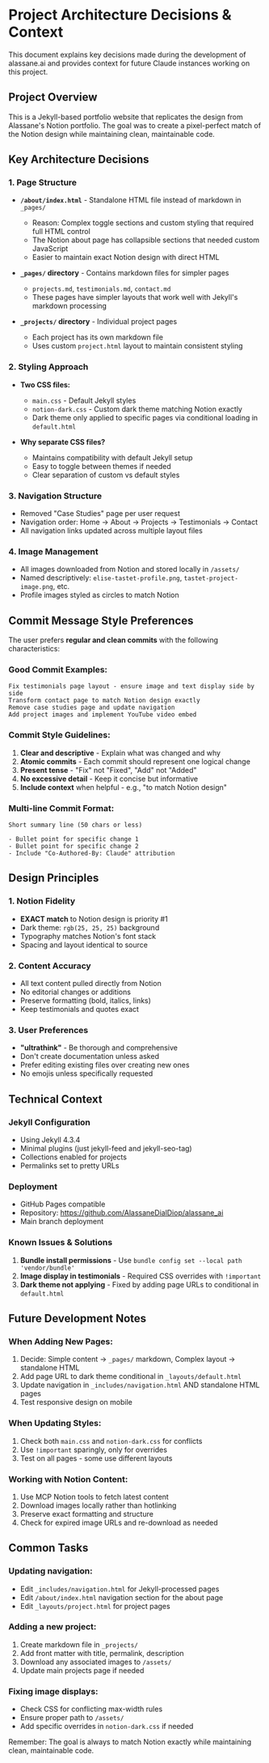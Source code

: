 # Project Architecture Decisions & Context

This document explains key decisions made during the development of alassane.ai and provides context for future Claude instances working on this project.

## Project Overview
This is a Jekyll-based portfolio website that replicates the design from Alassane's Notion portfolio. The goal was to create a pixel-perfect match of the Notion design while maintaining clean, maintainable code.

## Key Architecture Decisions

### 1. Page Structure
- **`/about/index.html`** - Standalone HTML file instead of markdown in `_pages/`
  - Reason: Complex toggle sections and custom styling that required full HTML control
  - The Notion about page has collapsible sections that needed custom JavaScript
  - Easier to maintain exact Notion design with direct HTML

- **`_pages/` directory** - Contains markdown files for simpler pages
  - `projects.md`, `testimonials.md`, `contact.md`
  - These pages have simpler layouts that work well with Jekyll's markdown processing

- **`_projects/` directory** - Individual project pages
  - Each project has its own markdown file
  - Uses custom `project.html` layout to maintain consistent styling

### 2. Styling Approach
- **Two CSS files:**
  - `main.css` - Default Jekyll styles
  - `notion-dark.css` - Custom dark theme matching Notion exactly
  - Dark theme only applied to specific pages via conditional loading in `default.html`

- **Why separate CSS files?**
  - Maintains compatibility with default Jekyll setup
  - Easy to toggle between themes if needed
  - Clear separation of custom vs default styles

### 3. Navigation Structure
- Removed "Case Studies" page per user request
- Navigation order: Home → About → Projects → Testimonials → Contact
- All navigation links updated across multiple layout files

### 4. Image Management
- All images downloaded from Notion and stored locally in `/assets/`
- Named descriptively: `elise-tastet-profile.png`, `tastet-project-image.png`, etc.
- Profile images styled as circles to match Notion

## Commit Message Style Preferences

The user prefers **regular and clean commits** with the following characteristics:

### Good Commit Examples:
```
Fix testimonials page layout - ensure image and text display side by side
Transform contact page to match Notion design exactly
Remove case studies page and update navigation
Add project images and implement YouTube video embed
```

### Commit Style Guidelines:
1. **Clear and descriptive** - Explain what was changed and why
2. **Atomic commits** - Each commit should represent one logical change
3. **Present tense** - "Fix" not "Fixed", "Add" not "Added"
4. **No excessive detail** - Keep it concise but informative
5. **Include context** when helpful - e.g., "to match Notion design"

### Multi-line Commit Format:
```
Short summary line (50 chars or less)

- Bullet point for specific change 1
- Bullet point for specific change 2
- Include "Co-Authored-By: Claude" attribution
```

## Design Principles

### 1. Notion Fidelity
- **EXACT match** to Notion design is priority #1
- Dark theme: `rgb(25, 25, 25)` background
- Typography matches Notion's font stack
- Spacing and layout identical to source

### 2. Content Accuracy
- All text content pulled directly from Notion
- No editorial changes or additions
- Preserve formatting (bold, italics, links)
- Keep testimonials and quotes exact

### 3. User Preferences
- **"ultrathink"** - Be thorough and comprehensive
- Don't create documentation unless asked
- Prefer editing existing files over creating new ones
- No emojis unless specifically requested

## Technical Context

### Jekyll Configuration
- Using Jekyll 4.3.4
- Minimal plugins (just jekyll-feed and jekyll-seo-tag)
- Collections enabled for projects
- Permalinks set to pretty URLs

### Deployment
- GitHub Pages compatible
- Repository: https://github.com/AlassaneDialDiop/alassane_ai
- Main branch deployment

### Known Issues & Solutions
1. **Bundle install permissions** - Use `bundle config set --local path 'vendor/bundle'`
2. **Image display in testimonials** - Required CSS overrides with `!important`
3. **Dark theme not applying** - Fixed by adding page URLs to conditional in `default.html`

## Future Development Notes

### When Adding New Pages:
1. Decide: Simple content → `_pages/` markdown, Complex layout → standalone HTML
2. Add page URL to dark theme conditional in `_layouts/default.html`
3. Update navigation in `_includes/navigation.html` AND standalone HTML pages
4. Test responsive design on mobile

### When Updating Styles:
1. Check both `main.css` and `notion-dark.css` for conflicts
2. Use `!important` sparingly, only for overrides
3. Test on all pages - some use different layouts

### Working with Notion Content:
1. Use MCP Notion tools to fetch latest content
2. Download images locally rather than hotlinking
3. Preserve exact formatting and structure
4. Check for expired image URLs and re-download as needed

## Common Tasks

### Updating navigation:
- Edit `_includes/navigation.html` for Jekyll-processed pages
- Edit `/about/index.html` navigation section for the about page
- Edit `_layouts/project.html` for project pages

### Adding a new project:
1. Create markdown file in `_projects/` 
2. Add front matter with title, permalink, description
3. Download any associated images to `/assets/`
4. Update main projects page if needed

### Fixing image displays:
- Check CSS for conflicting max-width rules
- Ensure proper path to `/assets/`
- Add specific overrides in `notion-dark.css` if needed

Remember: The goal is always to match Notion exactly while maintaining clean, maintainable code.